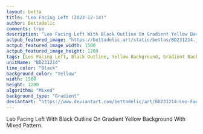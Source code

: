 ```yaml
---
layout: betta
title: "Leo Facing Left (2023-12-14)"
author: Bettadelic
comments: true
description: "Leo Facing Left With Black Outline On Gradient Yellow Background With Mixed Pattern."
actpub_featured_image: "https://bettadelic.art/static/bettas/BD231214.jpg"
actpub_featured_image_width: 1500
actpub_featured_image_height: 1200
tags: [Leo Facing Left, Black Outline, Yellow Background, Gradient Background Pattern, Mixed Pattern, December 2023]
unitName: "BD231214"
line_color: "Black"
background_color: "Yellow"
width: 1500
height: 1200
algorithm: "Mixed"
background_type: "Gradient"
deviantart: "https://www.deviantart.com/bettadelic/art/BD231214-Leo-Facing-Left-2023-12-14-1002027113"
---
```


Leo Facing Left With Black Outline On Gradient Yellow Background With Mixed Pattern.

